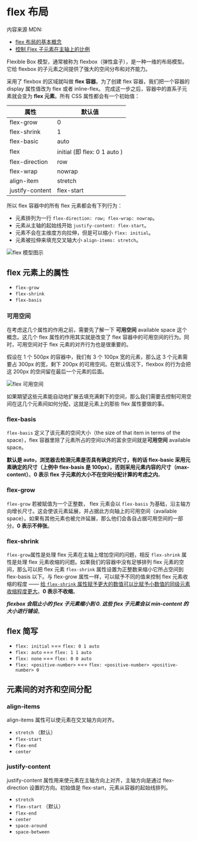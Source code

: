 # flex 布局

内容来源 MDN:

- [flex 布局的基本概念](https://developer.mozilla.org/zh-CN/docs/Web/CSS/CSS_Flexible_Box_Layout/Basic_Concepts_of_Flexbox)
- [控制 Flex 子元素在主轴上的比例](https://developer.mozilla.org/zh-CN/docs/Web/CSS/CSS_Flexible_Box_Layout/Controlling_Ratios_of_Flex_Items_Along_the_Main_Ax#%E9%A2%84%E8%A7%88)

Flexible Box 模型，通常被称为 flexbox（弹性盒子），是一种一维的布局模型。它给 flexbox 的子元素之间提供了强大的空间分布和对齐能力。

采用了 flexbox 的区域就叫做 **flex 容器**。为了创建 flex 容器，我们把一个容器的 display 属性值改为 flex 或者 inline-flex。 完成这一步之后，容器中的直系子元素就会变为 **flex 元素**。所有 CSS 属性都会有一个初始值：

| 属性            | 默认值                       |
| --------------- | ---------------------------- |
| flex-grow       | 0                            |
| flex-shrink     | 1                            |
| flex-basic      | auto                         |
| flex            | initial (即 flex: 0 1 auto ) |
| flex-direction  | row                          |
| flex-wrap       | nowrap                       |
| align-item      | stretch                      |
| justify-content | flex-start                   |

所以 flex 容器中的所有 flex 元素都会有下列行为：

- 元素排列为一行 `flex-direction: row; flex-wrap: nowrap`。
- 元素从主轴的起始线开始 `justify-content: flex-start`。
- 元素不会在主维度方向拉伸，但是可以缩小 `flex: initial`。
- 元素被拉伸来填充交叉轴大小 `align-items: stretch`。

![flex 模型图示](/assets/img/css/flex-terms.png)

## flex 元素上的属性

- `flex-grow`
- `flex-shrink`
- `flex-basis`

### 可用空间

在考虑这几个属性的作用之前，需要先了解一下 **可用空间** available space 这个概念。这几个 flex 属性的作用其实就是改变了 flex 容器中的可用空间的行为。同时，可用空间对于 flex 元素的对齐行为也是很重要的。

假设在 1 个 500px 的容器中，我们有 3 个 100px 宽的元素，那么这 3 个元素需要占 300px 的宽，剩下 200px 的可用空间。在默认情况下，flexbox 的行为会把这 200px 的空间留在最后一个元素的后面。

![flex 可用空间](/assets/img/css/basics7.png)

如果期望这些元素能自动地扩展去填充满剩下的空间，那么我们需要去控制可用空间在这几个元素间如何分配，这就是元素上的那些 flex 属性要做的事。

### flex-basis

`flex-basis` 定义了该元素的空间大小（the size of that item in terms of the space），flex 容器里除了元素所占的空间以外的富余空间就是**可用空间** available space。

**默认是 auto，浏览器去检测元素是否具有确定的尺寸，有的话 flex-basic 采用元素确定的尺寸（上例中 flex-basis 是 100px），否则采用元素内容的尺寸（max-content）**。**0 表示 flex 子元素的大小不在空间分配计算的考虑之内**。

### flex-grow

`flex-grow` 若被赋值为一个正整数， flex 元素会以 `flex-basis` 为基础，沿主轴方向增长尺寸。这会使该元素延展，并占据此方向轴上的可用空间（available space）。如果有其他元素也被允许延展，那么他们会各自占据可用空间的一部分。**0 表示不伸张**。

### flex-shrink

`flex-grow`属性是处理 flex 元素在主轴上增加空间的问题，相反 `flex-shrink` 属性是处理 flex 元素收缩的问题。如果我们的容器中没有足够排列 flex 元素的空间，那么可以把 flex 元素 `flex-shrink` 属性设置为正整数来缩小它所占空间到 flex-basis 以下。与 flex-grow 属性一样，可以赋予不同的值来控制 flex 元素收缩的程度 —— <u>给 `flex-shrink` 属性赋予更大的数值可以比赋予小数值的同级元素收缩程度更大</u>。**0 表示不收缩**。

**_flexbox 会阻止小的 flex 子元素缩小到 0. 这些 flex 子元素会以 min-content 的大小进行铺设_**。

## flex 简写

- `flex: initial` === `flex: 0 1 auto`
- `flex: auto` === `flex: 1 1 auto`
- `flex: none` === `flex: 0 0 auto`
- `flex: <positive-number>` === `flex: <positive-number> <positive-number> 0 `

## 元素间的对齐和空间分配

### align-items

align-items 属性可以使元素在交叉轴方向对齐。

- `stretch` （默认）
- `flex-start`
- `flex-end`
- `center`

### justify-content

justify-content 属性用来使元素在主轴方向上对齐，主轴方向是通过 flex-direction 设置的方向。初始值是 flex-start，元素从容器的起始线排列。

- `stretch`
- `flex-start` （默认）
- `flex-end`
- `center`
- `space-around`
- `space-between`
